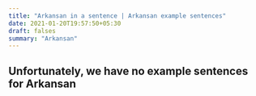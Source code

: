 ```yaml
---
title: "Arkansan in a sentence | Arkansan example sentences"
date: 2021-01-20T19:57:50+05:30
draft: falses
summary: "Arkansan"
---
```

## Unfortunately, we have no example sentences for Arkansan                 
